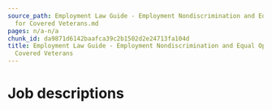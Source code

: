 ```yaml
---
source_path: Employment Law Guide - Employment Nondiscrimination and Equal Opportunity
  for Covered Veterans.md
pages: n/a-n/a
chunk_id: da9871d6142baafca39c2b1502d2e24713fa104d
title: Employment Law Guide - Employment Nondiscrimination and Equal Opportunity for
  Covered Veterans
---
```

# Job descriptions
